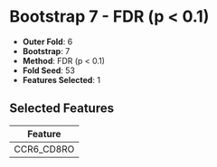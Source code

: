 # Bootstrap 7 - FDR (p < 0.1)

- **Outer Fold**: 6
- **Bootstrap**: 7
- **Method**: FDR (p < 0.1)
- **Fold Seed**: 53
- **Features Selected**: 1

## Selected Features

| Feature |
|---------|
| CCR6_CD8RO |
